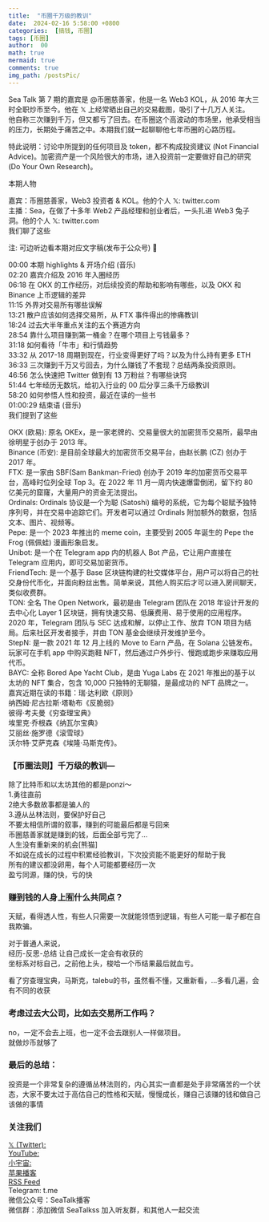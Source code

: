 ```yaml
---
title:  "币圈千万级的教训"
date:  2024-02-16 5:58:00 +0800
categories:  [搞钱, 币圈] 
tags: [币圈]     
author:  00                    
math: true
mermaid: true
comments: true
img_path: /postsPic/
---
```

Sea Talk 第 7 期的嘉宾是 @币圈慈善家，他是一名 Web3 KOL，从 2016 年大三时全职炒币至今。他在 𝕏 上经常晒出自己的交易截图，吸引了十几万人关注。<br>
他自称三次赚到千万，但又都亏了回去。在币圈这个高波动的市场里，他承受相当的压力，长期处于痛苦之中。本期我们就一起聊聊他七年币圈的心路历程。<br>

特此说明：讨论中所提到的任何项目及 token，都不构成投资建议 (Not Financial Advice)。加密资产是一个风险很大的市场，进入投资前一定要做好自己的研究 (Do Your Own Research)。<br>

本期人物<br>

嘉宾：币圈慈善家，Web3 投资者 & KOL。他的个人 𝕏: twitter.com <br>
主播：Sea，在做了十多年 Web2 产品经理和创业者后，一头扎进 Web3 兔子洞。他的个人 𝕏: twitter.com<br>
我们聊了这些<br>

注: 可边听边看本期对应文字稿(发布于公众号) 📖

00:00 本期 highlights & 开场介绍 (音乐)<br>
02:20 嘉宾介绍及 2016 年入圈经历<br>
06:18 在 OKX 的工作经历，对后续投资的帮助和影响有哪些，以及 OKX 和 Binance 上币逻辑的差异<br>
11:15 外界对交易所有哪些误解<br>
13:21 散户应该如何选择交易所，从 FTX 事件得出的惨痛教训<br>
18:24 过去大半年重点关注的五个赛道方向<br>
28:54 靠什么项目赚到第一桶金？在哪个项目上亏钱最多？<br>
31:18 如何看待「牛市」和行情趋势<br>
33:32 从 2017-18 周期到现在，行业变得更好了吗？以及为什么持有更多 ETH<br>
36:33 三次赚到千万又亏回去，为什么赚钱了不套现？总结两条投资原则。<br>
46:56 怎么快速把 Twitter 做到有 13 万粉丝？有哪些诀窍<br>
51:44 七年经历无数坑，给初入行业的 00 后分享三条千万级教训<br>
58:20 如何参悟人性和投资，最近在读的一些书<br>
01:00:29 结束语 (音乐)<br>
我们提到了这些<br>

OKX (欧易): 原名 OKEx，是一家老牌的、交易量很大的加密货币交易所，最早由徐明星于创办于 2013 年。<br>
Binance (币安): 是目前全球最大的加密货币交易平台，由赵长鹏 (CZ) 创办于 2017 年。<br>
FTX: 是一家由 SBF(Sam Bankman-Fried) 创办于 2019 年的加密货币交易平台，高峰时位列全球 Top 3。在 2022 年 11 月一周内快速爆雷倒闭，留下约 80 亿美元的窟窿，大量用户的资金无法提出。<br>
Ordinals: Ordinals 协议是一个为聪 (Satoshi) 编号的系统，它为每个聪赋予独特序列号，并在交易中追踪它们。开发者可以通过 Ordinals 附加额外的数据，包括文本、图片、视频等。<br>
Pepe: 是一个 2023 年推出的 meme coin，主要受到 2005 年诞生的 Pepe the Frog (佩佩蛙) 漫画形象启发。<br>
Unibot: 是一个在 Telegram app 内的机器人 Bot 产品，它让用户直接在 Telegram 应用内，即可交易加密货币。<br>
FriendTech: 是一个基于 Base 区块链构建的社交媒体平台，用户可以将自己的社交身份代币化，并面向粉丝出售。简单来说，其他人购买后才可以进入房间聊天，类似收费群。<br>
TON: 全名 The Open Network，最初是由 Telegram 团队在 2018 年设计开发的去中心化 Layer 1 区块链，拥有快速交易、低廉费用、易于使用的应用程序。2020 年，Telegram 团队与 SEC 达成和解，以停止工作、放弃 TON 项目为结局。后来社区开发者接手，并由 TON 基金会继续开发维护至今。<br>
StepN: 是一款 2021 年 12 月上线的 Move to Earn 产品，在 Solana 公链发布。 玩家可在手机 app 中购买跑鞋 NFT，然后通过户外步行、慢跑或跑步来赚取应用代币。<br>
BAYC: 全称 Bored Ape Yacht Club，是由 Yuga Labs 在 2021 年推出的基于以太坊的 NFT 集合，包含 10,000 只独特的无聊猿，是最成功的 NFT 品牌之一。<br>
嘉宾近期在读的书籍：瑞·达利欧《原则》<br>
纳西姆·尼古拉斯·塔勒布《反脆弱》<br>
彼得·考夫曼《穷查理宝典》<br>
埃里克·乔根森《纳瓦尔宝典》<br>
艾丽丝·施罗德《滚雪球》<br>
沃尔特·艾萨克森《埃隆·马斯克传》。<br>

### 【币圈法则】千万级的教训—<br>
除了比特币和以太坊其他的都是ponzi～<br>
1.勇往直前<br>
2绝大多数故事都是骗人的<br>
3.遵从丛林法则，要保护好自己<br>
不要太相信所谓的叙事，赚到的可能最后都是亏回来<br>
币圈慈善家就是赚到的钱，后面全部亏完了…<br>
人生没有重新来的机会[熊猫]<br>
不如说在成长的过程中积累经验教训，下次投资能不能更好的帮助于我<br>
所有的建议都没卵用，每个人可能都要经历一次<br>
盈亏同源，赚的快，亏的快<br>

### 赚到钱的人身上🈶️什么共同点？<br>
天赋，看得透人性，有些人只需要一次就能领悟到逻辑，有些人可能一辈子都在自我欺骗。<br>

对于普通人来说，<br>
经历-反思-总结 让自己成长一定会有收获的<br>
坐标系对标自己，之前他上头，梭哈一个币结果最后就血亏。<br>

看了穷查理宝典，马斯克，talebu的书，虽然看不懂，又重新看，…多看几遍，会有不同的收获<br>

### 考虑过去大公司，比如去交易所工作吗？<br>

no，一定不会去上班，也一定不会去跟别人一样做项目。<br>
就做炒币就够了<br>

### 最后的总结：<br>
投资是一个非常复杂的遵循丛林法则的，内心其实一直都是处于非常痛苦的一个状态，大家不要太过于高估自己的性格和天赋，慢慢成长，赚自己该赚的钱和做自己该做的事情<br>

### 关注我们<br>

[𝕏 (Twitter): ](twitter.com)<br>
[YouTube:](www.youtube.com)<br>
[小宇宙:](www.xiaoyuzhoufm.com)<br>
[苹果播客](podcasts.apple.com)<br>
[RSS Feed](https://weibo.cn/sinaurl?u=https%3A%2F%2Ffeed.xyzfm.space%2Fbjqlphycdpgh) <br>
Telegram: t.me<br>
微信公众号：SeaTalk播客<br>
微信群：添加微信 SeaTalkss 加入听友群，和其他人一起交流<br>
